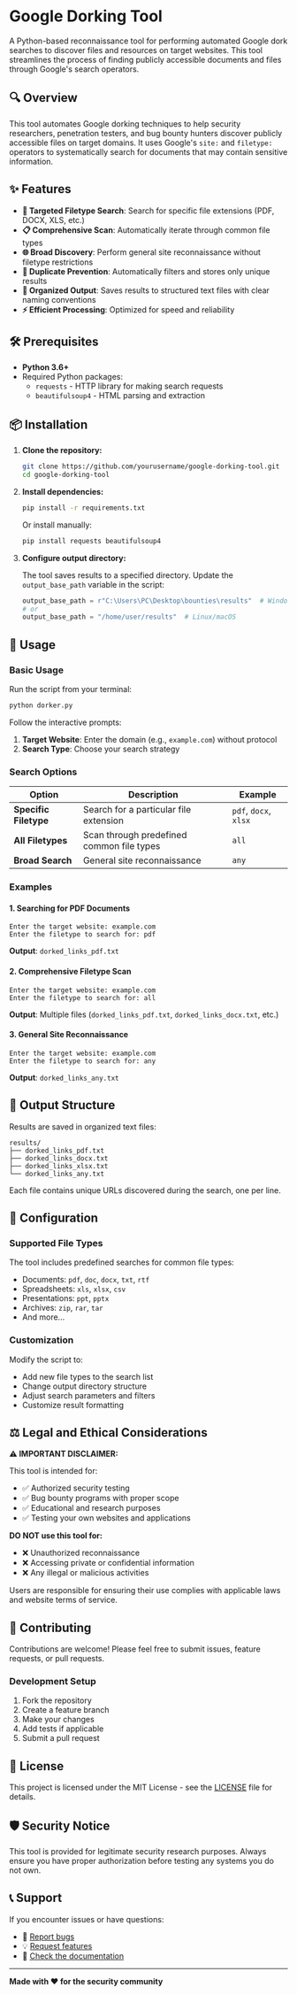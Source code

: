 # Google Dorking Tool

A Python-based reconnaissance tool for performing automated Google dork searches to discover files and resources on target websites. This tool streamlines the process of finding publicly accessible documents and files through Google's search operators.

## 🔍 Overview

This tool automates Google dorking techniques to help security researchers, penetration testers, and bug bounty hunters discover publicly accessible files on target domains. It uses Google's `site:` and `filetype:` operators to systematically search for documents that may contain sensitive information.

## ✨ Features

- **🎯 Targeted Filetype Search**: Search for specific file extensions (PDF, DOCX, XLS, etc.)
- **📋 Comprehensive Scan**: Automatically iterate through common file types
- **🌐 Broad Discovery**: Perform general site reconnaissance without filetype restrictions  
- **🔄 Duplicate Prevention**: Automatically filters and stores only unique results
- **📁 Organized Output**: Saves results to structured text files with clear naming conventions
- **⚡ Efficient Processing**: Optimized for speed and reliability

## 🛠️ Prerequisites

- **Python 3.6+**
- Required Python packages:
  - `requests` - HTTP library for making search requests
  - `beautifulsoup4` - HTML parsing and extraction

## 📦 Installation

1. **Clone the repository:**
   ```bash
   git clone https://github.com/yourusername/google-dorking-tool.git
   cd google-dorking-tool
   ```

2. **Install dependencies:**
   ```bash
   pip install -r requirements.txt
   ```
   
   Or install manually:
   ```bash
   pip install requests beautifulsoup4
   ```

3. **Configure output directory:**
   
   The tool saves results to a specified directory. Update the `output_base_path` variable in the script:
   ```python
   output_base_path = r"C:\Users\PC\Desktop\bounties\results"  # Windows
   # or
   output_base_path = "/home/user/results"  # Linux/macOS
   ```

## 🚀 Usage

### Basic Usage

Run the script from your terminal:
```bash
python dorker.py
```

Follow the interactive prompts:
1. **Target Website**: Enter the domain (e.g., `example.com`) without protocol
2. **Search Type**: Choose your search strategy

### Search Options

| Option | Description | Example |
|--------|-------------|---------|
| **Specific Filetype** | Search for a particular file extension | `pdf`, `docx`, `xlsx` |
| **All Filetypes** | Scan through predefined common file types | `all` |
| **Broad Search** | General site reconnaissance | `any` |

### Examples

#### 1. Searching for PDF Documents
```
Enter the target website: example.com
Enter the filetype to search for: pdf
```
**Output**: `dorked_links_pdf.txt`

#### 2. Comprehensive Filetype Scan
```
Enter the target website: example.com  
Enter the filetype to search for: all
```
**Output**: Multiple files (`dorked_links_pdf.txt`, `dorked_links_docx.txt`, etc.)

#### 3. General Site Reconnaissance
```
Enter the target website: example.com
Enter the filetype to search for: any
```
**Output**: `dorked_links_any.txt`

## 📂 Output Structure

Results are saved in organized text files:
```
results/
├── dorked_links_pdf.txt
├── dorked_links_docx.txt
├── dorked_links_xlsx.txt
└── dorked_links_any.txt
```

Each file contains unique URLs discovered during the search, one per line.

## 🔧 Configuration

### Supported File Types

The tool includes predefined searches for common file types:
- Documents: `pdf`, `doc`, `docx`, `txt`, `rtf`
- Spreadsheets: `xls`, `xlsx`, `csv`
- Presentations: `ppt`, `pptx`
- Archives: `zip`, `rar`, `tar`
- And more...

### Customization

Modify the script to:
- Add new file types to the search list
- Change output directory structure
- Adjust search parameters and filters
- Customize result formatting

## ⚖️ Legal and Ethical Considerations

**⚠️ IMPORTANT DISCLAIMER:**

This tool is intended for:
- ✅ Authorized security testing
- ✅ Bug bounty programs with proper scope
- ✅ Educational and research purposes
- ✅ Testing your own websites and applications

**DO NOT use this tool for:**
- ❌ Unauthorized reconnaissance
- ❌ Accessing private or confidential information
- ❌ Any illegal or malicious activities

Users are responsible for ensuring their use complies with applicable laws and website terms of service.

## 🤝 Contributing

Contributions are welcome! Please feel free to submit issues, feature requests, or pull requests.

### Development Setup
1. Fork the repository
2. Create a feature branch
3. Make your changes
4. Add tests if applicable
5. Submit a pull request

## 📄 License

This project is licensed under the MIT License - see the [LICENSE](LICENSE) file for details.

## 🛡️ Security Notice

This tool is provided for legitimate security research purposes. Always ensure you have proper authorization before testing any systems you do not own.

## 📞 Support

If you encounter issues or have questions:
- 🐛 [Report bugs](https://github.com/yourusername/google-dorking-tool/issues)
- 💡 [Request features](https://github.com/yourusername/google-dorking-tool/issues)
- 📖 [Check the documentation](https://github.com/yourusername/google-dorking-tool/wiki)

---

**Made with ❤️ for the security community**
